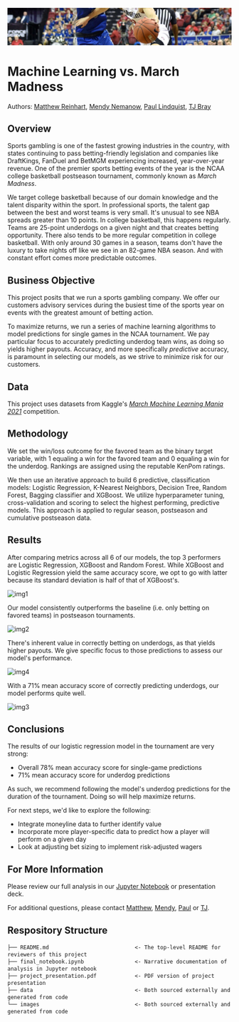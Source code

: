 ![header](./data/header_banner.jpeg "Header")

# Machine Learning vs. March Madness
Authors: [Matthew Reinhart](https://www.linkedin.com/in/matthew-reinhart-1bb372173/), [Mendy Nemanow](https://www.linkedin.com/in/mendy-nemanow-2594ab225/), [Paul Lindquist](https://www.linkedin.com/in/paul-lindquist/), [TJ Bray](https://www.linkedin.com/in/thomas-tj-bray-24499354/)

## Overview
Sports gambling is one of the fastest growing industries in the country, with states continuing to pass betting-friendly legislation and companies like DraftKings, FanDuel and BetMGM experiencing increased, year-over-year revenue. One of the premier sports betting events of the year is the NCAA college basketball postseason tournament, commonly known as *March Madness*.

We target college basketball because of our domain knowledge and the talent disparity within the sport. In professional sports, the talent gap between the best and worst teams is very small. It's unusual to see NBA spreads greater than 10 points. In college basketball, this happens regularly. Teams are 25-point underdogs on a given night and that creates betting opportunity. There also tends to be more regular competition in college basketball. With only around 30 games in a season, teams don't have the luxury to take nights off like we see in an 82-game NBA season. And with constant effort comes more predictable outcomes.

## Business Objective
This project posits that we run a sports gambling company. We offer our customers advisory services during the busiest time of the sports year on events with the greatest amount of betting action.

To maximize returns, we run a series of machine learning algorithms to model predictions for single games in the NCAA tournament. We pay particular focus to accurately predicting underdog team wins, as doing so yields higher payouts. Accuracy, and more specifically *predictive* accuracy, is paramount in selecting our models, as we strive to minimize risk for our customers.

## Data
This project uses datasets from Kaggle's *[March Machine Learning Mania 2021](https://www.kaggle.com/c/ncaam-march-mania-2021/data)* competition.

## Methodology
We set the win/loss outcome for the favored team as the binary target variable, with 1 equaling a win for the favored team and 0 equaling a win for the underdog. Rankings are assigned using the reputable KenPom ratings.

We then use an iterative approach to build 6 predictive, classification models: Logistic Regression, K-Nearest Neighbors, Decision Tree, Random Forest, Bagging classifier and XGBoost. We utilize hyperparameter tuning, cross-validation and scoring to select the highest performing, predictive models. This approach is applied to regular season, postseason and cumulative postseason data.

## Results
After comparing metrics across all 6 of our models, the top 3 performers are Logistic Regression, XGBoost and Random Forest. While XGBoost and Logistic Regression yield the same accuracy score, we opt to go with latter because its standard deviation is half of that of XGBoost's.

![img1](https://i.ibb.co/zscPxwd/9.png)

Our model consistently outperforms the baseline (i.e. only betting on favored teams) in postseason tournaments.

![img2](https://i.ibb.co/3kbq72V/e.png)

There's inherent value in correctly betting on underdogs, as that yields higher payouts. We give specific focus to those predictions to assess our model's performance.

![img4](https://i.ibb.co/NSLBHBp/d.png)

With a 71% mean accuracy score of correctly predicting underdogs, our model performs quite well.

![img3](https://i.ibb.co/p37vTPr/c.png)

## Conclusions
The results of our logistic regression model in the tournament are very strong:
- Overall 78% mean accuracy score for single-game predictions
- 71% mean accuracy score for underdog predictions

As such, we recommend following the model's underdog predictions for the duration of the tournament. Doing so will help maximize returns.

For next steps, we'd like to explore the following:
- Integrate moneyline data to further identify value
- Incorporate more player-specific data to predict how a player will perform on a given day
- Look at adjusting bet sizing to implement risk-adjusted wagers

## For More Information
Please review our full analysis in our [Jupyter Notebook](MAIN_Notebook.ipynb) or presentation deck.

For additional questions, please contact [Matthew](https://www.linkedin.com/in/matthew-reinhart-1bb372173/), [Mendy](https://www.linkedin.com/in/mendy-nemanow-2594ab225/), [Paul](https://www.linkedin.com/in/paul-lindquist/) or [TJ](https://www.linkedin.com/in/thomas-tj-bray-24499354/).

## Respository Structure
```
├── README.md                           <- The top-level README for reviewers of this project
├── final_notebook.ipynb                <- Narrative documentation of analysis in Jupyter notebook
├── project_presentation.pdf            <- PDF version of project presentation
├── data                                <- Both sourced externally and generated from code
└── images                              <- Both sourced externally and generated from code
```
